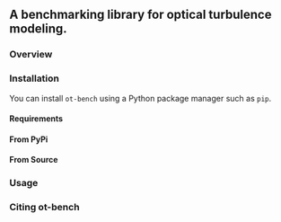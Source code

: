 ## A benchmarking library for optical turbulence modeling.

### Overview

### Installation

You can install `ot-bench` using a Python package manager such as `pip`.

#### Requirements

#### From PyPi

#### From Source

### Usage

### Citing ot-bench
